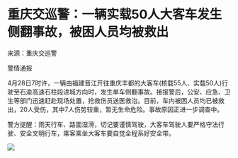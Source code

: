 # 重庆交巡警：一辆实载50人大客车发生侧翻事故，被困人员均被救出

来源：重庆交巡警

警情通报

4月28日7时许，一辆由福建晋江开往重庆丰都的大客车(核载55人、实载50人)行驶至石渝高速石柱段进城方向时，发生单车侧翻事故。接报警后，公安、应急、卫生等部门迅速赶赴现场处置，抢救伤员送医救治。目前，车内被困人员均已被救出，20人受伤，其中7人伤势较重，暂无生命危险。事故原因正进一步调查中。

警方提醒：雨天行车、路面湿滑，切记要谨慎驾驶，大客车驾驶人要严格守法行驶、安全文明行车，乘客乘坐大客车要自觉全程系好安全带。

![](https://inews.gtimg.com/om_bt/OPrJM6NUL5aA0VT_MZMXuGSTgfvwaHL8V8szuOdpQE2WcAA/1000)

